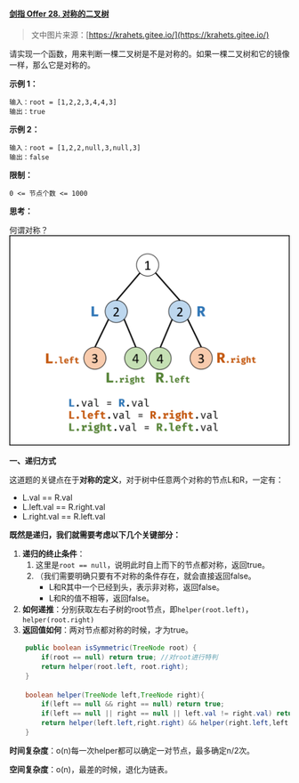 #### [剑指 Offer 28. 对称的二叉树](https://leetcode-cn.com/problems/dui-cheng-de-er-cha-shu-lcof/)

> 文中图片来源：[https://krahets.gitee.io/](https://krahets.gitee.io/)

请实现一个函数，用来判断一棵二叉树是不是对称的。如果一棵二叉树和它的镜像一样，那么它是对称的。

**示例 1：**

```
输入：root = [1,2,2,3,4,4,3]
输出：true
```

**示例 2：**

```
输入：root = [1,2,2,null,3,null,3]
输出：false
```

**限制：**

```
0 <= 节点个数 <= 1000
```

**思考：**

何谓对称？![](img\3.png)

**一、递归方式**

这道题的关键点在于**对称的定义**，对于树中任意两个对称的节点L和R，一定有：

- L.val == R.val
- L.left.val == R.right.val
- L.right.val == R.left.val

**既然是递归，我们就需要考虑以下几个关键部分：**

1. **递归的终止条件**：
   1. 这里是`root == null`，说明此时自上而下的节点都对称，返回true。
   2. （我们需要明确只要有不对称的条件存在，就会直接返回false。
      - L和R其中一个已经到头，表示非对称，返回false。
      - L和R的值不相等，返回false。
2. **如何递推**：分别获取左右子树的root节点，即`helper(root.left)`，`helper(root.right)`
3. **返回值如何**：两对节点都对称的时候，才为true。

```java
    public boolean isSymmetric(TreeNode root) {
        if(root == null) return true; //对root进行特判
        return helper(root.left, root.right);
    }

    boolean helper(TreeNode left,TreeNode right){
        if(left == null && right == null) return true;
        if(left == null || right == null || left.val != right.val) return false;
        return helper(left.left,right.right) && helper(right.left,left.right);
    }
```

**时间复杂度**：o(n)每一次helper都可以确定一对节点，最多确定n/2次。

**空间复杂度**：o(n)，最差的时候，退化为链表。